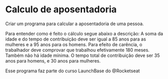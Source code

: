# Calculo de aposentadoria

Criar um programa para calcular a aposentadoria de uma pessoa.

Para entender como é feito o cálculo segue abaixo a descrição:
A soma da idade e do tempo de contribuição deve ser igual a 85 anos para as mulheres e a 95 anos para os homens. Para efeito de carência, o trabalhador deve comprovar que trabalhou efetivamente 180 meses. Também não há idade mínima. O tempo total de contribuição deve ser 35 anos para homens, e 30 anos para mulheres. 

Esse programa faz parte do curso LaunchBase do @Rocketseat